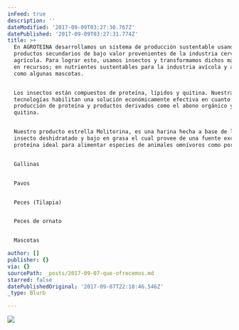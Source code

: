 ```yaml
---
inFeed: true
description: ''
dateModified: '2017-09-09T03:27:30.767Z'
datePublished: '2017-09-09T03:27:31.774Z'
title: >+
  En AGROTEINA desarrollamos un sistema de producción sustentable usando
  productos secundarios de bajo valor provenientes de la industria cervecera y
  agrícola. Para lograr esto, usamos insectos y transformamos dichos materiales
  en recursos; en nutrientes sustentables para la industria avícola y acuícola,
  como algunas mascotas.


  Los insectos están compuestos de proteína, lípidos y quitina. Nuestras
  tecnologías habilitan una solución económicamente efectiva en cuanto a la
  producción de proteína y productos derivados como el abono orgánico y la
  quitina.


  Nuestro producto estrella Molitorina, es una harina hecha a base de larvas de
  insecto deshidratado y bajo en grasa el cual provee de una fuente excelente de
  proteína ideal para alimentar especies de animales omnívoros como por ejemplo:


  Gallinas


  Pavos


  Peces (Tilapia)


  Peces de ornato


  Mascotas

author: []
publisher: {}
via: {}
sourcePath: _posts/2017-09-07-que-ofrecemos.md
starred: false
datePublishedOriginal: '2017-09-07T22:18:46.546Z'
_type: Blurb

---
```

![](https://s3-us-west-2.amazonaws.com/the-grid-img/p/bcabf07437bf740730eac34c34f84e0ba2a88adb.jpg)